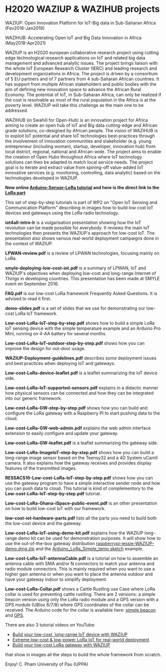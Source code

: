 H2020 WAZIUP & WAZIHUB projects
===============================

WAZIUP: Open Innovation Platform for IoT-Big data in Sub-Saharan Africa (Fev2016-Jan2019)

WAZIHUB: Accelerating Open IoT and Big Data Innovation in Africa (May2018-Apr2021)

WAZIUP is an H2020 european collaborative research project using cutting edge technological research applications on IoT and related big data management and advanced analytic issues. The project brings liaison with the whole IoT European Research Cluster (IERC) and leading research and development organizations in Africa. The project is driven by a consortium of 5 EU partners and of 7 partners from 4 sub-Saharan African countries. It has support from multiple African stakeholders and public bodies with the aim of defining new innovation space to advance the African Rural Economy. The potential of IoT, in Sub-Saharan Africa, can only be realized if the cost is resolvable as most of the rural population in the Africa is at the poverty level. WAZIUP will take this challenge as the main one to be addressed.

WAZIHUB (in Swahili for Open-Hub) is an innovation project for Africa aiming to create an open hub of IoT and Big data cutting-edge and African grade solutions, co-designed by African people. The vision of WAZIHUB is to exploit IoT potential and share IoT technologies best-practices through the involvement of innovation communities and stakeholder (e.g. young entrepreneur (including woman), startup, developer, innovation hub) from local district, regional, national and African-wide. The project aims to enable the creation of Open Hubs throughout Africa where IoT technology solutions can then be adapted to match local service needs. The project goal is to iterate and extract value from spining-off value-added IoT innovative services (e.g. monitoring, controlling, data analytic) based on the technologies developed in WAZIUP.

**New online [Arduino-Sensor-LoRa tutorial](http://cpham.perso.univ-pau.fr/LORA/WAZIUP/tuto/index.html) and here is the direct link to the [LoRa part](http://cpham.perso.univ-pau.fr/LORA/WAZIUP/tuto/sensors/lora_sensor/Arduino_lora_demo.html)**

This set of step-by-step tutorials is part of WP2 on "Open IoT Sensing and Communication Platform" describing in images how to build low cost IoT devices and gateways using the LoRa radio technology.

**iot4all-intro-lr** is a vulgarisation presentation showing how the IoT revolution can be made possible for everybody. It reviews the main IoT technologies then presents the WAZIUP's approach for low-cost IoT. The presentation also shows various real-world deployment campaigns done in the context of WAZIUP.

**LPWAN-review.pdf** is a review of LPWAN technologies, focusing mainly on LoRa.

**smyle-deploying-low-cost-iot.pdf** is a summary of LPWAN, IoT and WAZIUP's objectives when deploying low-cost and long-range Internet of Things in developing countries. This presentation has been made at SMYLE event en September 2016. 

**FAQ.pdf** is our low-cost LoRa framework Frequently Asked Questions. It is advised to read it first.

**demo-slides.pdf** is a set of slides that we use for demonstrating our low-cost LoRa IoT framework.

**Low-cost-LoRa-IoT-step-by-step.pdf** shows how to build a simple LoRa IoT sensing device with the simple temperature example and an Arduino Pro Mini, running on 4-AA battery for several months.

**Low-cost-LoRa-IoT-outdoor-step-by-step.pdf** shows how you can improve the design for out-door usage.

**WAZIUP-Deployment-guidelines.pdf** describes some deployment issues and best practices when deploying IoT and gateways.

**Low-cost-LoRa-device-leaflet.pdf** is a leaflet summarizing the IoT device side.

**Low-cost-LoRa-IoT-supported-sensors.pdf** explains in a didactic manner how physical sensors can be connected and how they can be integrated into our generic framework.

**Low-cost-LoRa-GW-step-by-step.pdf** shows how you can build and configure the LoRa gateway with a Raspberry PI to start pushing data to the cloud.

**Low-cost-LoRa-GW-web-admin.pdf** explains the web admin interface extension to easily configure and update your gateway.

**Low-cost-LoRa-GW-leaflet.pdf** is a leaflet summarizing the gateway side.

**Low-cost-LoRa-ImageIoT-step-by-step.pdf** shows how you can build a long-range image sensor based on the Teensy32 and a 4D System uCamII camera. It also explains how the gateway receives and provides display features of the transmitted images. 

**RESSACS16-Low-cost-LoRa-IoT-step-by-step.pdf** shows how you can use the gateway program to have a simple interactive sender node and how you can push data to cloud. This tutorial is kind of complementory to the **Low-cost-LoRa-IoT-step-by-step.pdf** tutorial.

**Low-cost-LoRa-Ghana-iSpace-public-event.pdf** is an other presentation on how to build low-cost IoT with our framework.

**low-cost-iot-hardware-parts.pdf** lists all the parts you need to build both the low-cost device and the gateway.

**Low-cost-LoRa-IoT-using-demo-kit.pdf** explains how the WAZIUP long-range demo kit can be used for demonstration purposes. It will show how to use the out-of-the-box gateway distribution [raspberrypi-jessie-WAZIUP-demo.dmg.zip](http://cpham.perso.univ-pau.fr/LORA/WAZIUP/raspberrypi-jessie-WAZIUP-demo.dmg.zip) and the [Arduino_LoRa_Simple_temp sketch](https://github.com/CongducPham/LowCostLoRaGw/tree/master/Arduino/Arduino_LoRa_Simple_temp) example.

**Low-cost-LoRa-IoT-antennaCable.pdf** is a tutorial on how to assemble an antenna cable with SMA and/or N connectors to match your antenna and radio module connectors. This is mainly required when you want to use a higher gain antenna or when you want to place the antenna outdoor and have your gateway indoor to simplify deployment.

**Low-cost-LoRa-Collar.pdf** shows a Cattle Rustling use Case where LoRa collar is used for preventing cattle rustling. There are 2 versions: a simple beacon version using only the LoRa radio module and a GPS version with a GPS module (UBlox 6/7/8) where GPS coordinates of the collar can be received. The Arduino code for the collar is available here: [simple beacon](https://github.com/CongducPham/LowCostLoRaGw/tree/master/Arduino/Arduino_LoRa_Simple_BeaconCollar) and [GPS](https://github.com/CongducPham/LowCostLoRaGw/tree/master/Arduino/Arduino_LoRa_GPS).

There are also 3 tutorial videos on YouTube:

- [Build your low-cost, long-range IoT device with WAZIUP](https://www.youtube.com/watch?v=YsKbJeeav_M)
- [Extreme low-cost & low-power LoRa IoT for real-world deployment](https://www.youtube.com/watch?v=2_VQpcCwdd8)
- [Build your low-cost LoRa gateway with WAZIUP](https://www.youtube.com/watch?v=mj8ItKA14PY)

that show in images all the steps to build the whole framework from scratch.

Enjoy!
C. Pham
University of Pau (UPPA)